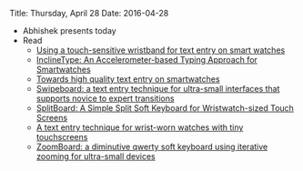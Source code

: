 Title: Thursday, April 28
Date: 2016-04-28

- Abhishek presents today
- Read
	- [Using a touch-sensitive wristband for text entry on smart
		watches](http://dl.acm.org/citation.cfm?id=2581143)
	- [InclineType: An Accelerometer-based Typing Approach for
		Smartwatches](http://dl.acm.org/citation.cfm?id=2829929)
	- [Towards high quality text entry on
		smartwatches](http://dl.acm.org/citation.cfm?id=2581319)
	- [Swipeboard: a text entry technique for ultra-small interfaces
		that supports novice to expert
		transitions](http://dl.acm.org/citation.cfm?id=2647354)
	- [SplitBoard: A Simple Split Soft Keyboard for Wristwatch-sized
		Touch Screens](http://dl.acm.org/citation.cfm?id=2702273)
	- [A text entry technique for wrist-worn watches with tiny
		touchscreens](http://dl.acm.org/citation.cfm?id=2658785)
	- [ZoomBoard: a diminutive qwerty soft keyboard using iterative
		zooming for ultra-small
		devices](http://dl.acm.org/citation.cfm?id=2481387)
